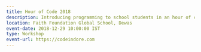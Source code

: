 ```yaml
---
title: Hour of Code 2018
description: Introducing programming to school students in an hour of code
location: Faith Foundation Global School, Dewas
event-date: 2018-12-29 10:00:00 IST
type: Workshop
event-url: https://codeindore.com
---
```

